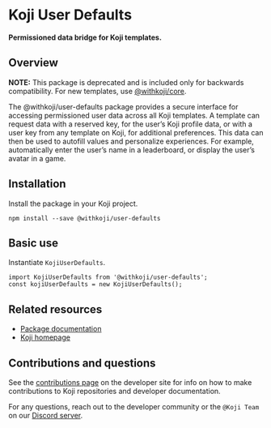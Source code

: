 # Koji User Defaults

**Permissioned data bridge for Koji templates.**

## Overview

**NOTE:**
This package is deprecated and is included only for backwards compatibility. For new templates, use [@withkoji/core](https://developer.withkoji.com/reference/packages/withkoji-koji-core).

The @withkoji/user-defaults package provides a secure interface for accessing permissioned user data across all Koji templates. A template can request data with a reserved key, for the user’s Koji profile data, or with a user key from any template on Koji, for additional preferences. This data can then be used to autofill values and personalize experiences. For example, automatically enter the user’s name in a leaderboard, or display the user’s avatar in a game.

## Installation

Install the package in your Koji project.
```
npm install --save @withkoji/user-defaults
```

## Basic use

Instantiate `KojiUserDefaults`.
```
import KojiUserDefaults from '@withkoji/user-defaults';
const kojiUserDefaults = new KojiUserDefaults();
```

## Related resources

* [Package documentation](https://developer.withkoji.com/reference/packages/withkoji-user-defaults-package)
* [Koji homepage](http://withkoji.com/)

## Contributions and questions

See the [contributions page](https://developer.withkoji.com/docs/about/contribute-koji-developers) on the developer site for info on how to make contributions to Koji repositories and developer documentation.

For any questions, reach out to the developer community or the `@Koji Team` on our [Discord server](https://discord.com/invite/9egkTWf4ec).
